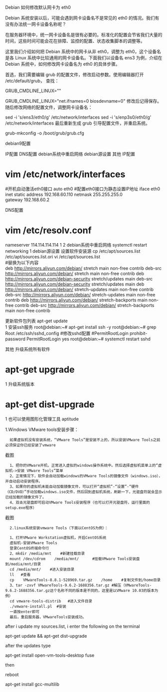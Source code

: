 Debian 如何修改默认网卡为 eth0

Debian 系统安装以后，可能会遇到网卡设备名不是常见的 eth0 的情况。我们有没有办法统一网卡设备名称呢？

在服务器环境中，统一网卡设备名是很有必要的。标准化的配置会节省我们大量的时间，这些时间可能会花在排障、监控的配置、状态收集脚本的调整等。

这里我们介绍如何把 Debian 系统中的网卡从非 eth0，调整为 eth0，这个设备名是各 Linux 系统中比较通用的网卡设备名。下面我们以设备名 ens3 为例，介绍在Debian 系统中，如何修改网卡设备名为 eth0 的具体步骤。

首选，我们需要编辑 grub 的配置文件，修改启动参数。使用编辑器打开 /etc/default/grub， 查找：

GRUB_CMDLINE_LINUX=""


GRUB_CMDLINE_LINUX="net.ifnames=0 biosdevname=0"
修改后记得保存。随后修改网络的配置文件，调整网卡设备名：

sed -i 's/ens3/eth0/g' /etc/network/interfaces
sed -i 's/enp3s0/eth0/g' /etc/network/interfaces
最后重新生成 grub 引导配置文件，并重启系统。

grub-mkconfig -o /boot/grub/grub.cfg

debian9配置

IP配置
DNS配置
debian系统中重启网络
debian源设置
其他
IP配置
# vim /etc/network/interfaces

#开机自动激活eth0接口 
auto eth0 
#配置eth0接口为静态设置IP地址 
iface eth0 inet static 
address 192.168.60.110
netmask 255.255.255.0  
gateway 192.168.60.2

DNS配置
# vim /etc/resolv.conf
nameserver 114.114.114.114
1
2
debian系统中重启网络
systemctl restart networking
1
debian源设置
设置软件安装源
cp /etc/apt/sources.list /etc/apt/sources.list.ori
vi /etc/apt/sources.list    
#替换为以下内容    
deb http://mirrors.aliyun.com/debian/ stretch main non-free contrib
deb-src http://mirrors.aliyun.com/debian/ stretch main non-free contrib
deb http://mirrors.aliyun.com/debian-security stretch/updates main
deb-src http://mirrors.aliyun.com/debian-security stretch/updates main
deb http://mirrors.aliyun.com/debian/ stretch-updates main non-free contrib
deb-src http://mirrors.aliyun.com/debian/ stretch-updates main non-free contrib
deb http://mirrors.aliyun.com/debian/ stretch-backports main non-free contrib
deb-src http://mirrors.aliyun.com/debian/ stretch-backports main non-free contrib

更新软件包列表
apt-get update    
1
安装ssh服务
root@debian:~# apt-get install ssh -y
root@debian:~# grep Root /etc/ssh/sshd_config #修改sshd配置
#PermitRootLogin prohibit-password
PermitRootLogin yes
root@debian:~# systemctl restart sshd

其他
升级系统所有软件
# apt-get upgrade
1
升级系统版本
# apt-get dist-upgrade
1
也可以使用图形化管理工具 aptitude



1.Windows VMware tools安装步骤：

      如果虚拟机没有安装系统，“VMware Tools”是安装不上的，所以安装VMware Tools之前必须保证你已经安装了vmware

截图


      1、把你的VMware开机，正常进入虚拟的windows操作系统中。然后选择虚拟机菜单上的“虚拟机->安装 VMware Tools”菜单
      2、正常情况下，软件会自动加载windows的VMware Tools的镜像文件（windows.iso），并自动启动安装程序。
      3、如果你的虚拟机未能自动加载镜像文件，可以打开“虚拟机”-“设置”-“硬件（CD/DVD）”手动加载windows.iso文件，然后回到虚拟机系统，刷新一下，光驱盘符就会显示已经加载的镜像文件了。
      4、双击光驱盘即可启动VMware Tools安装程序（也可以打开光驱盘符，运行里面的setup.exe程序）


截图


      2.linux系统安装vmware Tools（下面以CentOS为例）：

      1、打开VMware Workstation虚拟机，开启CentOS系统
      虚拟机-安装VMware Tools
      登录CentOS终端命令行
      2、mkdir /media/mnt    #新建挂载目录
      mount /dev/cdrom    /media/mnt/      #挂载VMware Tools安装盘到/media/mnt/目录
      cd /media/mnt/    #进入安装目录
      ll   #查看
      cp    VMwareTools-8.8.1-528969.tar.gz    /home    #复制文件到/home目录
      3、tar -zxvf VMwareTools-9.6.2-1688356.tar.gz #解压（VMwareTools-9.6.2-1688356.tar.gz这个名称不同的版本是不同的，这里是以VMware 10.03的版本为例）
      cd vmware-tools-distrib   #进入文件目录
      ./vmware-install.pl  #安装
      一直按enter即可
      最后，重启服务器，VMwareTools安装成功。


after i update my sources.list, i enter the following on the terminal

apt-get update && apt-get dist-upgrade

after the updates type

apt-get install open-vm-tools-desktop fuse

then

reboot

apt-get install gcc-multilib

